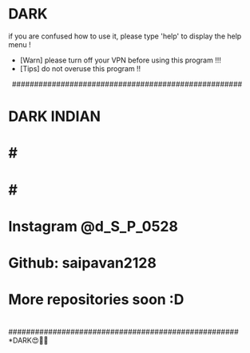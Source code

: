 # DARK
 if you are confused how to use it, please type 'help' to display the help menu !	
* [Warn] please turn off your VPN before using this program !!!	
* [Tips] do not overuse this program !!	

```	```
####################################################			
#  DARK  INDIAN #	
#						   #	#						   
#						   #	#						   
#  Instagram @d_S_P_0528 #	
#  Github: saipavan2128
#                                                  #
#  More repositories soon :D			   #	
#						   #
#						   #	
#						   #
####################################################			  		 			      		                                                 
*DARK😍🖤🖤
